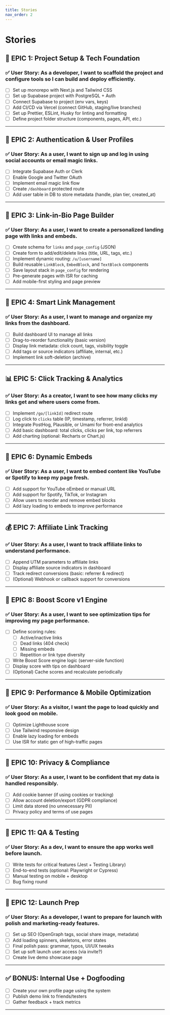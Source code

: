 ```yaml
---
title: Stories
nav_order: 2
---
```


# Stories

## 🧱 EPIC 1: Project Setup & Tech Foundation

### ✅ User Story: As a developer, I want to scaffold the project and configure tools so I can build and deploy efficiently.

- [ ] Set up monorepo with Next.js and Tailwind CSS
- [ ] Set up Supabase project with PostgreSQL + Auth
- [ ] Connect Supabase to project (env vars, keys)
- [ ] Add CI/CD via Vercel (connect GitHub, staging/live branches)
- [ ] Set up Prettier, ESLint, Husky for linting and formatting
- [ ] Define project folder structure (components, pages, API, etc.)

---

## 🔐 EPIC 2: Authentication & User Profiles

### ✅ User Story: As a user, I want to sign up and log in using social accounts or email magic links.

- [ ] Integrate Supabase Auth or Clerk
- [ ] Enable Google and Twitter OAuth
- [ ] Implement email magic link flow
- [ ] Create `/dashboard` protected route
- [ ] Add user table in DB to store metadata (handle, plan tier, created_at)

---

## 🧩 EPIC 3: Link-in-Bio Page Builder

### ✅ User Story: As a user, I want to create a personalized landing page with links and embeds.

- [ ] Create schema for `links` and `page_config` (JSON)
- [ ] Create form to add/edit/delete links (title, URL, tags, etc.)
- [ ] Implement dynamic routing: `/u/[username]`
- [ ] Build reusable `LinkBlock`, `EmbedBlock`, and `TextBlock` components
- [ ] Save layout stack in `page_config` for rendering
- [ ] Pre-generate pages with ISR for caching
- [ ] Add mobile-first styling and page preview

---

## 🔗 EPIC 4: Smart Link Management

### ✅ User Story: As a user, I want to manage and organize my links from the dashboard.

- [ ] Build dashboard UI to manage all links
- [ ] Drag-to-reorder functionality (basic version)
- [ ] Display link metadata: click count, tags, visibility toggle
- [ ] Add tags or source indicators (affiliate, internal, etc.)
- [ ] Implement link soft-deletion (archive)

---

## 📊 EPIC 5: Click Tracking & Analytics

### ✅ User Story: As a creator, I want to see how many clicks my links get and where users come from.

- [ ] Implement `/go/[linkId]` redirect route
- [ ] Log click to `clicks` table (IP, timestamp, referrer, linkId)
- [ ] Integrate PostHog, Plausible, or Umami for front-end analytics
- [ ] Add basic dashboard: total clicks, clicks per link, top referrers
- [ ] Add charting (optional: Recharts or Chart.js)

---

## 🎵 EPIC 6: Dynamic Embeds

### ✅ User Story: As a user, I want to embed content like YouTube or Spotify to keep my page fresh.

- [ ] Add support for YouTube oEmbed or manual URL
- [ ] Add support for Spotify, TikTok, or Instagram
- [ ] Allow users to reorder and remove embed blocks
- [ ] Add lazy loading to embeds to improve performance

---

## 💰 EPIC 7: Affiliate Link Tracking

### ✅ User Story: As a user, I want to track affiliate links to understand performance.

- [ ] Append UTM parameters to affiliate links
- [ ] Display affiliate source indicators in dashboard
- [ ] Track redirect conversions (basic: referrer & redirect)
- [ ] (Optional) Webhook or callback support for conversions

---

## 🚀 EPIC 8: Boost Score v1 Engine

### ✅ User Story: As a user, I want to see optimization tips for improving my page performance.

- [ ] Define scoring rules:
  - [ ] Active/inactive links
  - [ ] Dead links (404 check)
  - [ ] Missing embeds
  - [ ] Repetition or link type diversity
- [ ] Write Boost Score engine logic (server-side function)
- [ ] Display score with tips on dashboard
- [ ] (Optional) Cache scores and recalculate periodically

---

## 🔧 EPIC 9: Performance & Mobile Optimization

### ✅ User Story: As a visitor, I want the page to load quickly and look good on mobile.

- [ ] Optimize Lighthouse score
- [ ] Use Tailwind responsive design
- [ ] Enable lazy loading for embeds
- [ ] Use ISR for static gen of high-traffic pages

---

## 🔐 EPIC 10: Privacy & Compliance

### ✅ User Story: As a user, I want to be confident that my data is handled responsibly.

- [ ] Add cookie banner (if using cookies or tracking)
- [ ] Allow account deletion/export (GDPR compliance)
- [ ] Limit data stored (no unnecessary PII)
- [ ] Privacy policy and terms of use pages

---

## 🧪 EPIC 11: QA & Testing

### ✅ User Story: As a dev, I want to ensure the app works well before launch.

- [ ] Write tests for critical features (Jest + Testing Library)
- [ ] End-to-end tests (optional: Playwright or Cypress)
- [ ] Manual testing on mobile + desktop
- [ ] Bug fixing round

---

## 🚨 EPIC 12: Launch Prep

### ✅ User Story: As a developer, I want to prepare for launch with polish and marketing-ready features.

- [ ] Set up SEO (OpenGraph tags, social share image, metadata)
- [ ] Add loading spinners, skeletons, error states
- [ ] Final polish pass: grammar, typos, UI/UX tweaks
- [ ] Set up soft launch user access (via invite?)
- [ ] Create live demo showcase page

---

## ✅ BONUS: Internal Use + Dogfooding

- [ ] Create your own profile page using the system
- [ ] Publish demo link to friends/testers
- [ ] Gather feedback + track metrics

---
